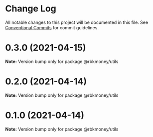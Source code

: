 # Change Log

All notable changes to this project will be documented in this file.
See [Conventional Commits](https://conventionalcommits.org) for commit guidelines.

# 0.3.0 (2021-04-15)

**Note:** Version bump only for package @rbkmoney/utils





# 0.2.0 (2021-04-14)

**Note:** Version bump only for package @rbkmoney/utils





# 0.1.0 (2021-04-14)

**Note:** Version bump only for package @rbkmoney/utils
